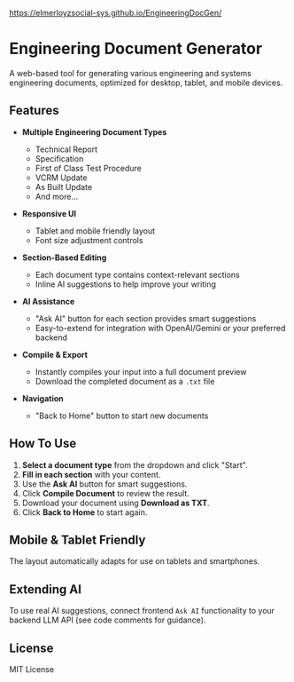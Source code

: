  https://elmerloyzsocial-sys.github.io/EngineeringDocGen/
# Engineering Document Generator

A web-based tool for generating various engineering and systems engineering documents, optimized for desktop, tablet, and mobile devices.

## Features

- **Multiple Engineering Document Types**
  - Technical Report
  - Specification
  - First of Class Test Procedure
  - VCRM Update
  - As Built Update
  - And more...

- **Responsive UI**
  - Tablet and mobile friendly layout
  - Font size adjustment controls

- **Section-Based Editing**
  - Each document type contains context-relevant sections
  - Inline AI suggestions to help improve your writing

- **AI Assistance**
  - "Ask AI" button for each section provides smart suggestions
  - Easy-to-extend for integration with OpenAI/Gemini or your preferred backend

- **Compile & Export**
  - Instantly compiles your input into a full document preview
  - Download the completed document as a `.txt` file

- **Navigation**
  - "Back to Home" button to start new documents

## How To Use

1. **Select a document type** from the dropdown and click "Start".
2. **Fill in each section** with your content.
3. Use the **Ask AI** button for smart suggestions.
4. Click **Compile Document** to review the result.
5. Download your document using **Download as TXT**.
6. Click **Back to Home** to start again.

## Mobile & Tablet Friendly

The layout automatically adapts for use on tablets and smartphones.

## Extending AI

To use real AI suggestions, connect frontend `Ask AI` functionality to your backend LLM API (see code comments for guidance).

## License

MIT License
